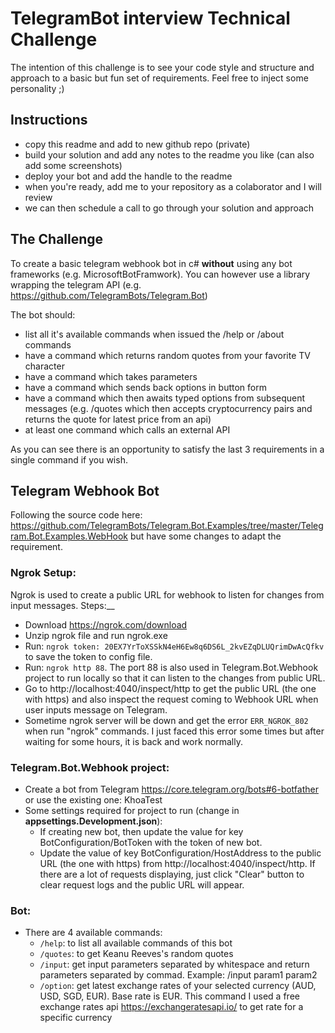 # TelegramBot interview Technical Challenge

The intention of this challenge is to see your code style and structure and approach to a basic but fun set of requirements. Feel free to inject some personality ;)

## Instructions

- copy this readme and add to new github repo (private)
- build your solution and add any notes to the readme you like (can also add some screenshots)
- deploy your bot and add the handle to the readme
- when you're ready, add me to your repository as a colaborator and I will review
- we can then schedule a call to go through your solution and approach

## The Challenge

To create a basic telegram webhook bot in c# __without__ using any bot frameworks (e.g. MicrosoftBotFramwork). You can however use a library wrapping the telegram API (e.g. https://github.com/TelegramBots/Telegram.Bot)

The bot should:
- list all it's available commands when issued the /help or /about commands
- have a command which returns random quotes from your favorite TV character
- have a command which takes parameters 
- have a command which sends back options in button form
- have a command which then awaits typed options from subsequent messages (e.g. /quotes which then accepts cryptocurrency pairs and returns the quote for latest price from an api)
- at least one command which calls an external API

As you can see there is an opportunity to satisfy the last 3 requirements in a single command if you wish.

## Telegram Webhook Bot

Following the source code here: https://github.com/TelegramBots/Telegram.Bot.Examples/tree/master/Telegram.Bot.Examples.WebHook but have some changes to adapt the requirement.

### Ngrok Setup:
Ngrok is used to create a public URL for webhook to listen for changes from input messages.
Steps:__
- Download https://ngrok.com/download
- Unzip ngrok file and run ngrok.exe
- Run: ```ngrok token: 20EX7YrToXSSkN4eH6Ew8q6DS6L_2kvEZqDLUQrimDwAcQfkv``` to save the token to config file.
- Run: ```ngrok http 88```. The port 88 is also used in Telegram.Bot.Webhook project to run locally so that it can listen to the changes from public URL.
- Go to http://localhost:4040/inspect/http to get the public URL (the one with https) and also inspect the request coming to Webhook URL when user inputs message on Telegram.
- Sometime ngrok server will be down and get the error ```ERR_NGROK_802``` when run "ngrok" commands. I just faced this error some times but after waiting for some hours, it is back and work normally.

### Telegram.Bot.Webhook project:
- Create a bot from Telegram https://core.telegram.org/bots#6-botfather or use the existing one: KhoaTest
- Some settings required for project to run (change in **appsettings.Development.json**):
  + If creating new bot, then update the value for key BotConfiguration/BotToken with the token of new bot.
  + Update the value of key BotConfiguration/HostAddress to the public URL (the one with https) from http://localhost:4040/inspect/http. If there are a lot of requests displaying, just click "Clear" button to clear request logs and the public URL will appear.

### Bot:
- There are 4 available commands:
  + ```/help```: to list all available commands of this bot
  + ```/quotes```: to get Keanu Reeves's random quotes
  + ```/input```: get input parameters separated by whitespace and return parameters separated by commad. Example: /input param1 param2
  + ```/option```: get latest exchange rates of your selected currency (AUD, USD, SGD, EUR). Base rate is EUR. This command I used a free exchange rates api https://exchangeratesapi.io/ to get rate for a specific currency
 
